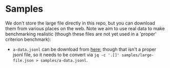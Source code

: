# Samples

We don't store the large file directly in this repo, but you can download them from various places on the web. Note we aim to use real data
to make benchmarking realistic (though these files are not yet used in a 'proper' criterion benchmark):

* `a-data.jsonl` can be download from [here](https://github.com/json-iterator/test-data/blob/master/large-file.json); though that isn't a proper jsonl file, so it needs to be convert via `jq -c '.[]' samples/large-file.json > samples/a-data.jsonl`.



